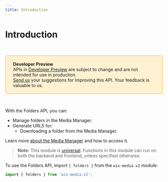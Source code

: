 ```yaml
---
title: Introduction
---
```


# Introduction

&nbsp;

<div style="background-color: #FEF1D1; padding: 18px 24px; border-radius: 6px; border: 1px solid #FDB10C; box-sizing: border-box; display: inline-block">
    <b>Developer Preview</b>
    <br/>
    <span>APIs in <a href="https://www.wix.com/velo/reference/api-overview/developer-preview">Developer Preview</a> are subject to change and are not intended for use in production.<br/><a href="mailto:velo-preview-feedback@wix.com">Send us</a> your suggestions for improving this API. Your feedback is valuable to us.</span>
</div>

&nbsp;


With the Folders API, you can:
* Manage folders in the Media Manager.
* Generate URLS for:
  * Downloading a folder from the Media Manager.


Learn more [about the Media Manager](https://support.wix.com/en/article/wix-media-about-the-media-manager) and how to access it. 


> **Note:**
> This module is [universal](/api-overview/api-versions#universal-modules). Functions in this module can run on both the backend and frontend, unless specified otherwise.


To use the Folders API, import `{ folders }` from the `wix-media.v2` module:

```javascript
import { folders } from 'wix-media.v2';
```
